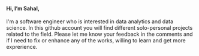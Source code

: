 #### Hi, I’m Sahal, 
I'm a software engineer who is interested in data analytics and data science. In this github account you will find different solo-personal projects related to the field.
Please let me know your feedback in the comments and if I need to fix or enhance any of the works, willing to learn and get more exprerience.
